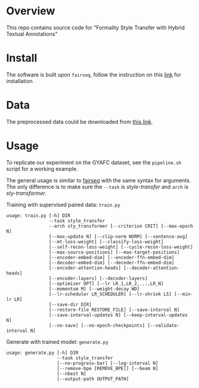 # Overview
This repo contains source code for "Formality Style Transfer with Hybrid Textual Annotations"

# Install
The software is built upon `fairseq`, follow the instruction on this [link](https://github.com/pytorch/fairseq) for installation

# Data
The preprocessed data could be downloaded from [this link]().

# Usage

To replicate our experiment on the GYAFC dataset, see the `pipeline.sh` script for a working example.

The general usage is similar to [fairseq](https://github.com/pytorch/fairseq)
with the same syntax for arguments. The only difference is to make sure the `--task`
is *style-transfer* and `arch` is *sty-transformer*.

Training with supervised paired data: `train.py`

```
usage: train.py [-h] DIR
                --task style_transfer
                --arch sty_transformer [--criterion CRIT] [--max-epoch N]
                [--max-update N] [--clip-norm NORM] [--sentence-avg]
                [--mt-loss-weight] [--classify-loss-weight]
                [--self-recon-loss-weight] [--cycle-recon-loss-weight]
                [--max-source-positions] [--max-target-positions]
                [--encoder-embed-dim] [--encoder-ffn-embed-dim]
                [--decoder-embed-dim] [--decoder-ffn-embed-dim]
                [--encoder-attention-heads] [--decoder-attention-heads]
                [--encoder-layers] [--decoder-layers]
                [--optimizer OPT] [--lr LR_1,LR_2,...,LR_N]
                [--momentum M] [--weight-decay WD]
                [--lr-scheduler LR_SCHEDULER] [--lr-shrink LS] [--min-lr LR]
                [--save-dir DIR]
                [--restore-file RESTORE_FILE] [--save-interval N]
                [--save-interval-updates N] [--keep-interval-updates N]
                [--no-save] [--no-epoch-checkpoints] [--validate-interval N]
```

Generate with trained model: `generate.py`

```
usage: generate.py [-h] DIR
                   --task style_transfer  
                   [--no-progress-bar] [--log-interval N]
                   [--remove-bpe [REMOVE_BPE]] [--beam N]
                   [--nbest N]
                   [--output-path OUTPUT_PATH]
```
